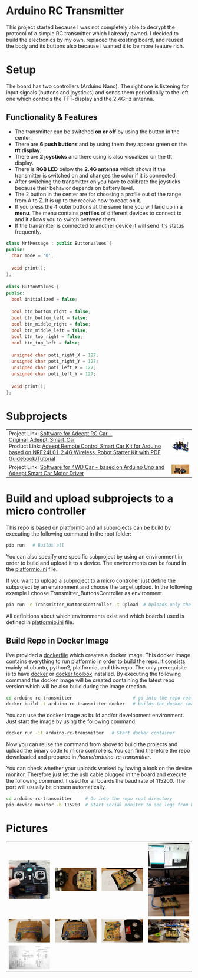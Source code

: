 # Arduino RC Transmitter

This project started because I was not completely able to decrypt the protocol of a simple RC transmitter which I already owned. I decided to build the electronics by my own, replaced the existing board, and reused the body and its buttons also because I wanted it to be more feature rich.

# Setup
The board has two controllers (Arduino Nano). The right one is listening for input signals (buttons and joysticks) and sends them periodically to the left one which controls the TFT-display and the 2.4GHz antenna.

## Functionality & Features
* The transmitter can be switched **on or off** by using the button in the center.
* There are **6 push buttons** and by using them they appear green on the **tft display**.
* There are **2 joysticks** and there using is also visualized on the tft display.
* There is **RGB LED** below the **2.4G antenna** which shows if the transmitter is switched on and changes the color if it is connected.
* After switching the transmitter on you have to calibrate the joysticks because their behavior depends on battery level.
* The 2 button in the center are for choosing a profile out of the range from A to Z. It is up to the receive how to react on it.
* If you press the 4 outer buttons at the same time you will land up in a **menu**. The menu contains **profiles** of different devices to connect to and it allows you to switch between them.  
* If the transmitter is connected to another device it will send it's status frequently. 
```c++
class NrfMessage : public ButtonValues {
public:
  char mode = '0';

  void print();
};

class ButtonValues {
public:
  bool initialized = false;

  bool btn_bottom_right = false;
  bool btn_bottom_left = false;
  bool btn_middle_right = false;
  bool btn_middle_left = false;
  bool btn_top_right = false;
  bool btn_top_left = false;

  unsigned char poti_right_X = 127;
  unsigned char poti_right_Y = 127;
  unsigned char poti_left_X = 127;
  unsigned char poti_left_Y = 127;

  void print();
};
```

# Subprojects
<table>
  <tr><td>
    Project Link: <a href="projects/Original_Adeept_Smart_Car">Software for Adeept RC Car - Original_Adeept_Smart_Car</a> <br />
    Product Link: <a href="http://www.adeept.com/adeept-remote-control-smart-car-kit-for-arduino-based-on-nrf24l01-24g-wireless-robot-starter-kit-with-pdf-guidebook-tutorial_p0025_s0020.html">Adeept Remote Control Smart Car Kit for Arduino based on NRF24L01 2.4G Wireless, Robot Starter Kit with PDF Guidebook/Tutorial</a>
  </td>
  <td><img src="projects/Original_Adeept_Smart_Car/pics/0a53ef6784.jpg" width="150"/></td>
</tr>
  
<tr><td>
Project Link: <a href="projects/4WD_RC_Car_AddeptDriverBoard">Software for 4WD Car - based on Arduino Uno and Adeept Smart Car Motor Driver</a>
  </td>
  <td><img src="projects/4WD_RC_Car_AddeptDriverBoard/pics/20181220_181335.jpg" width="150"/></td>
</td></tr>
  
</table>

# Build and upload subprojects to a micro controller
This repo is based on [platformio](http://docs.platformio.org) and all subprojects can be build by executing the following command in the root folder:

```bash
pio run   # Builds all
```

You can also specify one specific subproject by using an environment in order to build and upload it to a device. The environments can be found in the [platformio.ini](platformio.ini) file.

If you want to upload a subproject to a micro controller just define the subproject by an environment and choose the target upload. In the following example I choose Transmitter_ButtonsController as environment. 
```bash
pio run -e Transmitter_ButtonsController -t upload  # Uploads only the subproject Transmitter_ButtonsController
```

All definitions about which environments exist and which boards I used is defined in [platformio.ini](platformio.ini) file.

## Build Repo in Docker Image
I've provided a [dockerfile](docker/Dockerfile) which creates a docker image. This docker image contains everything to run platformio in order to build the repo. It consists mainly of ubuntu, python2, platformio, and this repo. The only prerequisite is to have [docker](https://www.docker.com/get-started) or [docker toolbox](https://docs.docker.com/v17.12/toolbox/) installed. By executing the following command the docker image will be created containing the latest repo version which will be also build during the image creation.

```bash
cd arduino-rc-transmitter                       # go into the repo root directory
docker build -t arduino-rc-transmitter docker   # builds the docker image
```

You can use the docker image as build and/or development environment. Just start the image by using the following command:

```bash
docker run -it arduino-rc-transmitter   # Start docker container
```

Now you can reuse the command from above to build the projects and upload the binary code to micro controllers. You can find therefore the repo downloaded and prepared in */home/arduino-rc-transmitter*.

You can check whether your uploads worked by having a look on the device monitor. Therefore just let the usb cable plugged in the board and execute the following command. I used for all boards the baud rate of 115200. The port will usually be chosen automatically.

```bash
cd arduino-rc-transmitter     # Go into the repo root directory
pio device monitor -b 115200  # Start serial monitor to see logs from board
```

# Pictures
<table><tr>
  <td><img src="pics/20180218_134300.jpg" width="150"/></td>
  <td><img src="pics/20180211_222924.jpg" width="150"/></td>
  <td><img src="pics/20180211_224645.jpg" width="150"/></td>
  <td><img src="pics/20180203_153620.jpg" width="150"/></td>
</tr><tr>
  <td><img src="pics/20180211_224707.jpg" width="150"/></td>
  <td><img src="pics/20180213_222834.jpg" width="150"/></td>
  <td><img src="pics/20180213_222848.jpg" width="150"/></td>
  <td><img src="pics/20180128_221520.jpg" width="150"/></td>
</tr><tr>
  <td><img src="pics/schema.jpg" width="150"/></td>
</tr></table>
